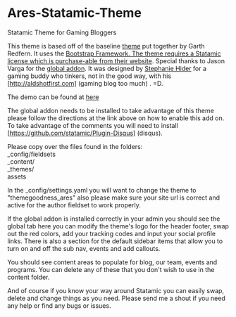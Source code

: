 Ares-Statamic-Theme
===================

Statamic Theme for Gaming Bloggers


This theme is based off of the baseline <a href="https://github.com/statamicthemes/statarkers-theme">theme</a> put together by Garth Redfern. It uses the <a href="http://getbootstrap.com"> Bootstrap Framework. The theme requires a Statamic license which is purchase-able from their <a href="http://www.statamic.com/">website</a>. Special thanks to Jason Varga for the <a href="https://github.com/pixelfear/Statamic-Globals">global addon</a>. It was designed by <a href="http://stephaniehider.com">Stephanie Hider</a> for a gaming buddy who tinkers, not in the good way, with his [http://aldshotfirst.com] (gaming blog too much) . =D.

The demo can be found at <a href="http://ares.themegoodness.com/"> here </a>

The global addon needs to be installed to take advantage of this theme please follow the directions at the link above on how to enable this add on. To take advantage of the comments you will need to install [https://github.com/statamic/Plugin-Disqus] (disqus).

Please copy over the files found in the folders: <br />
_config/fieldsets <br />
_content/<br />
_themes/<br />
assets

In the _config/settings.yaml you will want to change the theme to "themegoodness_ares" also please make sure your site url is correct and active for the author fieldset to work properly.

If the global addon is installed correctly in your admin you should see the global tab here you can modify the theme's logo for the header footer, swap out the red colors, add your tracking codes and input your social profile links. There is also a section for the default sidebar items that allow you to turn on and off the sub nav, events and add callouts.

You should see content areas to populate for blog, our team, events and programs. You can delete any of these that you don't wish to use in the content folder. 

And of course if you know your way around Statamic you can easily swap, delete and change things as you need. Please send me a shout if you need any help or find any bugs or issues.
